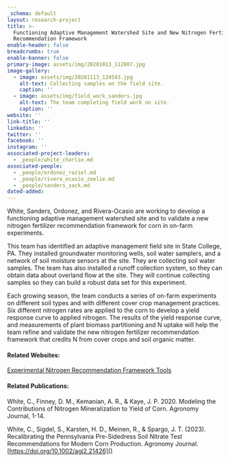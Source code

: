 ```yaml
---
_schema: default
layout: research-project
title: >-
  Functioning Adaptive Management Watershed Site and New Nitrogen Fertilizer
  Recommendation Framework
enable-header: false
breadcrumbs: true
enable-banner: false
primary-image: assets/img/20201013_112807.jpg
image-gallery:
  - image: assets/img/20201113_124543.jpg
    alt-text: Collecting samples on the field site.
    caption: ''
  - image: assets/img/field_work_sanders.jpg
    alt-text: The team completing field work on site.
    caption: ''
website: ''
link-title: ''
linkedin: ''
twitter: ''
facebook: ''
instagram: ''
associated-project-leaders:
  - _people/white_charlie.md
associated-people:
  - _people/ordonez_raziel.md
  - _people/rivera_ocasio_zoelie.md
  - _people/sanders_zack.md
dated-added:
---
```

White, Sanders, Ordonez, and Rivera-Ocasio are working to develop a functioning adaptive management watershed site and to validate a new nitrogen fertilizer recommendation framework for corn in on-farm experiments.

This team has identified an adaptive management field site in State College, PA. They installed groundwater monitoring wells, soil water samplers, and a network of soil moisture sensors at the site. They are collecting soil water samples. The team has also installed a runoff collection system, so they can obtain data about overland flow at the site. They will continue collecting samples so they can build a robust data set for this experiment.

Each growing season, the team conducts a series of on-farm experiments on different soil types and with different cover crop management practices. Six different nitrogen rates are applied to the corn to develop a yield response curve to applied nitrogen. The results of the yield response curve, and measurements of plant biomass partitioning and N uptake will help the team refine and validate the new nitrogen fertilizer recommendation framework that credits N from cover crops and soil organic matter.

#### Related Websites:

[Experimental Nitrogen Recommendation Framework Tools](https://extension.psu.edu/nitrogen-recommendations-for-corn)

#### Related Publications:

White, C., Finney, D. M., Kemanian, A. R., & Kaye, J. P. 2020. Modeling the Contributions of Nitrogen Mineralization to Yield of Corn. Agronomy Journal, 1-14.

White, C., Sigdel, S., Karsten, H. D., Meinen, R., & Spargo, J. T. (2023). Recalibrating the Pennsylvania Pre-Sidedress Soil Nitrate Test Recommendations for Modern Corn Production. Agronomy Journal. [https://doi.org/10.1002/agj2.21426]()